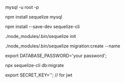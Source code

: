 mysql -u root -p


npm install sequelize mysql

npm install --save-dev sequelize-cli

./node_modules/.bin/sequelize init

./node_modules/.bin/sequelize migration:create --name

export DATABASE_PASSWORD='your password';

npx sequelize-cli db:migrate

export SECRET_KEY='';   // for jwt